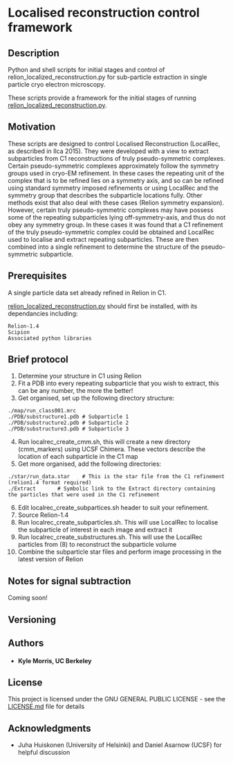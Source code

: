 # Localised reconstruction control framework

## Description

Python and shell scripts for initial stages and control of relion_localized_reconstruction.py for sub-particle extraction in single particle cryo electron microscopy.

These scripts provide a framework for the initial stages of running [relion_localized_reconstruction.py](https://github.com/OPIC-Oxford/localrec).

## Motivation

These scripts are designed to control Localised Reconstruction (LocalRec, as described in Ilca 2015). They were developed with a view to extract subparticles from C1 reconstructions of truly pseudo-symmetric complexes. Certain pseudo-symmetric complexes approximately follow the symmetry groups used in cryo-EM refinement. In these cases the repeating unit of the complex that is to be refined lies on a symmetry axis, and so can be refined using standard symmetry imposed refinements or using LocalRec and the symmetry group that describes the subparticle locations fully. Other methods exist that also deal with these cases (Relion symmetry expansion). However, certain truly pseudo-symmetric complexes may have possess some of the repeating subparticles lying off-symmetry-axis, and thus do not obey any symmetry group. In these cases it was found that a C1 refinement of the truly pseudo-symmetric complex could be obtained and LocalRec used to localise and extract repeating subparticles. These are then combined into a single refinement to determine the structure of the pseudo-symmetric subparticle.

## Prerequisites

A single particle data set already refined in Relion in C1.

[relion_localized_reconstruction.py](https://github.com/OPIC-Oxford/localrec) should first be installed, with its dependancies including:

```
Relion-1.4
Scipion
Associated python libraries
```

## Brief protocol

1) Determine your structure in C1 using Relion
2) Fit a PDB into every repeating subparticle that you wish to extract, this can be any number, the more the better!
3) Get organised, set up the following directory structure:

```
./map/run_class001.mrc
./PDB/substructure1.pdb	# Subparticle 1
./PDB/substructure2.pdb # Subparticle 2
./PDB/substructure3.pdb	# Subparticle 3
```

4) Run localrec_create_cmm.sh, this will create a new directory (cmm_markers) using UCSF Chimera.
	These vectors describe the location of each subparticle in the C1 map
5) Get more organised, add the following directories:
```
./star/run_data.star	# This is the star file from the C1 refinement (relion1.4 format required)
./Extract		# Symbolic link to the Extract directory containing the particles that were used in the C1 refinement
```

6) Edit localrec_create_subpartices.sh header to suit your refinement.
7) Source Relion-1.4
8) Run localrec_create_subparticles.sh. This will use LocalRec to localise the subparticle of interest in each image and extract it
9) Run localrec_create_substructures.sh. This will use the LocalRec particles from (8) to reconstruct the subparticle volume
10) Combine the subparticle star files and perform image processing in the latest version of Relion

## Notes for signal subtraction

Coming soon!

## Versioning

## Authors

* #### Kyle Morris, UC Berkeley

## License

This project is licensed under the GNU GENERAL PUBLIC LICENSE - see the [LICENSE.md](LICENSE.md) file for details

## Acknowledgments

* Juha Huiskonen (University of Helsinki) and Daniel Asarnow (UCSF) for helpful discussion
